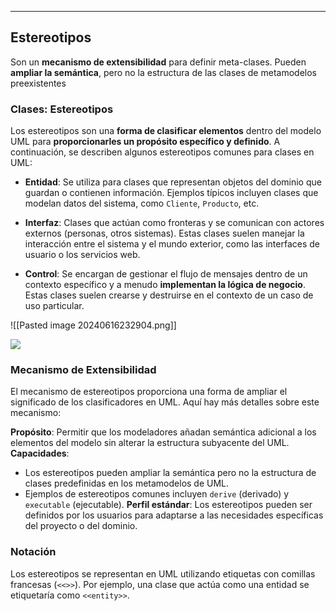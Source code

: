 
---
## Estereotipos

Son un **mecanismo de extensibilidad** para definir meta-clases. Pueden **ampliar la semántica**, pero no la estructura de las clases de metamodelos preexistentes
### Clases: Estereotipos

Los estereotipos son una **forma de clasificar elementos** dentro del modelo UML para **proporcionarles un propósito específico y definido**. A continuación, se describen algunos estereotipos comunes para clases en UML:

- **Entidad**: Se utiliza para clases que representan objetos del dominio que guardan o contienen información. Ejemplos típicos incluyen clases que modelan datos del sistema, como `Cliente`, `Producto`, etc.

- **Interfaz**: Clases que actúan como fronteras y se comunican con actores externos (personas, otros sistemas). Estas clases suelen manejar la interacción entre el sistema y el mundo exterior, como las interfaces de usuario o los servicios web.

- **Control**: Se encargan de gestionar el flujo de mensajes dentro de un contexto específico y a menudo **implementan la lógica de negocio**. Estas clases suelen crearse y destruirse en el contexto de un caso de uso particular.

![[Pasted image 20240616232904.png]]

![](https://lh7-us.googleusercontent.com/docsz/AD_4nXei6c6TVJGnGNiMXJt9Ys29qGIJBBnzx5cTQzakBLR5DpioIjw-luoM1fdTjoCsGZ9v-L9cvlr4UDimD0zmrZS3Q2pKetwb3DjDRsYOhjLttFReppjCYO9QG46yTPoXkR-PcRr9aw6DFc0gb7HLjKNp0S8I?key=VReuh94fGGpJZLGsXsGdUQ)
### Mecanismo de Extensibilidad

El mecanismo de estereotipos proporciona una forma de ampliar el significado de los clasificadores en UML. Aquí hay más detalles sobre este mecanismo:

**Propósito**: Permitir que los modeladores añadan semántica adicional a los elementos del modelo sin alterar la estructura subyacente del UML.
**Capacidades**:
  - Los estereotipos pueden ampliar la semántica pero no la estructura de clases predefinidas en los metamodelos de UML.
  - Ejemplos de estereotipos comunes incluyen `derive` (derivado) y `executable` (ejecutable).
**Perfil estándar**: Los estereotipos pueden ser definidos por los usuarios para adaptarse a las necesidades específicas del proyecto o del dominio.

### Notación

Los estereotipos se representan en UML utilizando etiquetas con comillas francesas (`<<>>`). Por ejemplo, una clase que actúa como una entidad se etiquetaría como `<<entity>>`.
